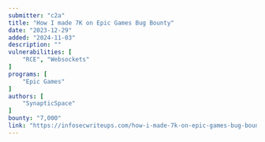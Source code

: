 ```yaml
---
submitter: "c2a"
title: "How I made 7K on Epic Games Bug Bounty"
date: "2023-12-29"
added: "2024-11-03"
description: ""
vulnerabilities: [
    "RCE", "Websockets"
]
programs: [
    "Epic Games"
]
authors: [
    "SynapticSpace"
]
bounty: "7,000"
link: "https://infosecwriteups.com/how-i-made-7k-on-epic-games-bug-bounty-8529728b9fcf"
---
```




